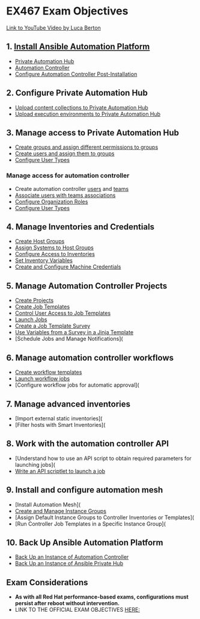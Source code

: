 # EX467 Exam Objectives
[Link to YouTube Video by Luca Berton](https://www.youtube.com/watch?v=N1GhMAKOMiE)

## 1. [Install Ansible Automation Platform](https://docs.redhat.com/en/documentation/red_hat_ansible_automation_platform/2.4/html/red_hat_ansible_automation_platform_installation_guide/disconnected-installation#disconnected-installation)
- [Private Automation Hub](https://docs.redhat.com/en/documentation/red_hat_ansible_automation_platform/2.4/html-single/red_hat_ansible_automation_platform_installation_guide/index#proc-verify-hub-installation_platform-install-scenario)
- [Automation Controller](https://docs.redhat.com/en/documentation/red_hat_ansible_automation_platform/2.4/html-single/red_hat_ansible_automation_platform_installation_guide/index#proc-verify-controller-installation_platform-install-scenario)
- [Configure Automation Controller Post-Installation](https://docs.redhat.com/en/documentation/red_hat_ansible_automation_platform/2.4/html-single/automation_controller_administration_guide/index)

## 2. Configure Private Automation Hub
- [Upload content collections to Private Automation Hub](https://docs.redhat.com/en/documentation/red_hat_ansible_automation_platform/2.4/html/managing_content_in_automation_hub/managing-collections-hub#proc-uploading-collections)
- [Upload execution environments to Private Automation Hub](https://docs.redhat.com/en/documentation/red_hat_ansible_automation_platform/2.4/html/creating_and_consuming_execution_environments/assembly-publishing-exec-env)

## 3. Manage access to Private Automation Hub
- [Create groups and assign different permissions to groups](https://docs.redhat.com/en/documentation/red_hat_ansible_automation_platform/2.4/html/getting_started_with_automation_hub/assembly-user-access#proc-create-group)
- [Create users and assign them to groups](https://docs.redhat.com/en/documentation/red_hat_ansible_automation_platform/2.4/html/getting_started_with_automation_hub/assembly-user-access#proc-create-users)
- [Configure User Types](https://docs.redhat.com/en/documentation/red_hat_ansible_automation_platform/2.4/html/getting_started_with_automation_hub/assembly-user-access#proc-create-super-users)

### Manage access for automation controller
- Create automation controller [users](https://docs.redhat.com/en/documentation/red_hat_ansible_automation_platform/2.4/html/automation_controller_user_guide/assembly-controller-users#proc-controller-creating-a-user) and [teams](https://docs.redhat.com/en/documentation/red_hat_ansible_automation_platform/2.4/html/automation_controller_user_guide/assembly-controller-teams#proc-controller-creating-a-team)
- [Associate users with teams associations](https://docs.redhat.com/en/documentation/red_hat_ansible_automation_platform/2.4/html/automation_controller_user_guide/assembly-controller-teams#adding_or_removing_a_user_to_a_team)
- [Configure Organization Roles](https://docs.redhat.com/en/documentation/red_hat_ansible_automation_platform/2.4/html/automation_controller_user_guide/assembly-controller-organizations)
- [Configure User Types](https://docs.redhat.com/en/documentation/red_hat_ansible_automation_platform/2.4/html/automation_controller_user_guide/assembly-controller-users#proc-controller-creating-a-user)

## 4. Manage Inventories and Credentials
- [Create Host Groups](https://docs.redhat.com/en/documentation/red_hat_ansible_automation_platform/2.4/html-single/getting_started_with_automation_controller/index#controller-add-groups-and-hosts)
- [Assign Systems to Host Groups](https://docs.redhat.com/en/documentation/red_hat_ansible_automation_platform/2.4/html-single/getting_started_with_automation_controller/index#controller-add-groups-and-hosts)
- [Configure Access to Inventories](https://docs.redhat.com/en/documentation/red_hat_ansible_automation_platform/2.4/html/automation_controller_user_guide/controller-inventories#proc-controller-adding-inv-permissions)
- [Set Inventory Variables](https://docs.redhat.com/en/documentation/red_hat_ansible_automation_platform/2.4/html/automation_controller_user_guide/controller-inventories#ref-controller-group-name-vars-filtering)
- [Create and Configure Machine Credentials](https://docs.redhat.com/en/documentation/red_hat_ansible_automation_platform/2.4/html/automation_controller_user_guide/controller-credentials#controller-getting-started-create-credential)

## 5. Manage Automation Controller Projects
- [Create Projects](https://docs.redhat.com/en/documentation/red_hat_ansible_automation_platform/2.4/html/automation_controller_user_guide/controller-projects#proc-controller-adding-a-project)
- [Create Job Templates](https://docs.redhat.com/en/documentation/red_hat_ansible_automation_platform/2.4/html/automation_controller_user_guide/controller-job-templates#controller-create-job-template)
- [Control User Access to Job Templates](https://docs.redhat.com/en/documentation/red_hat_ansible_automation_platform/2.4/html-single/automation_controller_user_guide/index#controller-adding-permissions_templates)
- [Launch Jobs](https://docs.redhat.com/en/documentation/red_hat_ansible_automation_platform/2.4/html-single/automation_controller_user_guide/index#controller-launch-job-template)
- [Create a Job Template Survey](https://docs.redhat.com/en/documentation/red_hat_ansible_automation_platform/2.4/html/automation_controller_user_guide/controller-job-templates#controller-surveys-in-job-templates)
- [Use Variables from a Survey in a Jinja Template](https://docs.redhat.com/en/documentation/red_hat_ansible_automation_platform/2.4/html/automation_controller_user_guide/controller-job-templates#controller-extra-variables)
- [Schedule Jobs and Manage Notifications](

## 6. Manage automation controller workflows
- [Create workflow templates](https://docs.redhat.com/en/documentation/red_hat_ansible_automation_platform/2.4/html/automation_controller_user_guide/controller-workflow-job-templates#controller-create-workflow-template)
- [Launch workflow jobs](https://docs.redhat.com/en/documentation/red_hat_ansible_automation_platform/2.4/html/automation_controller_user_guide/controller-workflow-job-templates#controller-launch-workflow-template)
- [Configure workflow jobs for automatic approval](

## 7. Manage advanced inventories
- [Import external static inventories](
- [Filter hosts with Smart Inventories](

## 8. Work with the automation controller API
- [Understand how to use an API script to obtain required parameters for launching jobs](
- [Write an API scriptlet to launch a job](https://docs.redhat.com/en/documentation/red_hat_ansible_automation_platform/2.4/html/automation_controller_api_overview/controller-api-auth-methods#controller-api-oauth2-token)

## 9. Install and configure automation mesh
- [Install Automation Mesh](
- [Create and Manage Instance Groups](https://docs.redhat.com/en/documentation/red_hat_ansible_automation_platform/2.4/html/automation_controller_user_guide/controller-instance-groups#controller-create-instance-group)
- [Assign Default Instance Groups to Controller Inventories or Templates](
- [Run Controller Job Templates in a Specific Instance Group](

## 10. Back Up Ansible Automation Platform
- [Back Up an Instance of Automation Controller](https://docs.redhat.com/en/documentation/red_hat_ansible_automation_platform/2.4/html/automation_controller_administration_guide/controller-backup-and-restore#controller-backup-and-restore)
- [Back Up an Instance of Ansible Private Hub](https://docs.redhat.com/en/documentation/red_hat_ansible_automation_platform/2.4/html/automation_controller_administration_guide/controller-backup-and-restore#controller-backup-and-restore)

## Exam Considerations
- **As with all Red Hat performance-based exams, configurations must persist after reboot without intervention.**
- LINK TO THE OFFICIAL EXAM OBJECTIVES [HERE:](https://www.redhat.com/en/services/training/ex467-red-hat-certified-specialist-managing-automation-ansible-automation-platform-exam?section=objectives)



